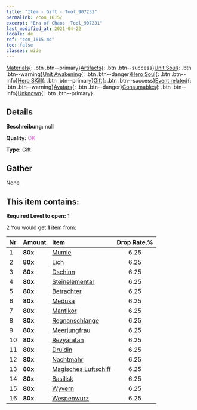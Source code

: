 ```yaml
---
title: "Item - Gift - Tool_907231"
permalink: /con_1615/
excerpt: "Era of Chaos  Tool_907231"
last_modified_at: 2021-04-22
locale: de
ref: "con_1615.md"
toc: false
classes: wide
---
```

 [Materials](/ItemsDE/){: .btn .btn--primary}[Artifacts](/ItemsDE/Artifacts/){: .btn .btn--success}[Unit Soul](/ItemsDE/UnitSoul/){: .btn .btn--warning}[Unit Awakening](/ItemsDE/UnitAwakening/){: .btn .btn--danger}[Hero Soul](/ItemsDE/HeroSoul/){: .btn .btn--info}[Hero SKill](/ItemsDE/HeroSkill/){: .btn .btn--primary}[Gift](/ItemsDE/Gift/){: .btn .btn--success}[Event related](/ItemsDE/Events/){: .btn .btn--warning}[Avatars](/ItemsDE/Avatars/){: .btn .btn--danger}[Consumables](/ItemsDE/Consumables/){: .btn .btn--info}[Unknown](/ItemsDE/Unknown/){: .btn .btn--primary}

## Details
 **Beschreibung:** null

 **Quality:** <span style="color: #DA70D6">OK</span>

 **Type:** Gift

## Gather

  None

## This item contains:

 **Required Level to open:** 1

 2 You would get **1** item  from:

  | Nr | Amount |     Item    | Drop Rate,% |
  |:---|:-------|:------------|:---------:|
  | 1 |  **80x** | [Mumie](/de/Items/unt_215/) | 6.25 | 
  | 2 |  **80x** | [Lich](/de/Items/unt_212/) | 6.25 | 
  | 3 |  **80x** | [Dschinn](/de/Items/unt_239/) | 6.25 | 
  | 4 |  **80x** | [Steinelementar](/de/Items/unt_266/) | 6.25 | 
  | 5 |  **80x** | [Betrachter](/de/Items/unt_246/) | 6.25 | 
  | 6 |  **80x** | [Medusa](/de/Items/unt_247/) | 6.25 | 
  | 7 |  **80x** | [Mantikor](/de/Items/unt_249/) | 6.25 | 
  | 8 |  **80x** | [Regnanschlange](/de/Items/unt_276/) | 6.25 | 
  | 9 |  **80x** | [Meerjungfrau](/de/Items/unt_277/) | 6.25 | 
  | 10 |  **80x** | [Revyaratan](/de/Items/unt_280/) | 6.25 | 
  | 11 |  **80x** | [Druidin](/de/Items/unt_206/) | 6.25 | 
  | 12 |  **80x** | [Nachtmahr](/de/Items/unt_233/) | 6.25 | 
  | 13 |  **80x** | [Magisches Luftschiff](/de/Items/unt_242/) | 6.25 | 
  | 14 |  **80x** | [Basilisk](/de/Items/unt_256/) | 6.25 | 
  | 15 |  **80x** | [Wyvern](/de/Items/unt_258/) | 6.25 | 
  | 16 |  **80x** | [Wespenwurz](/de/Items/unt_260/) | 6.25 | 
